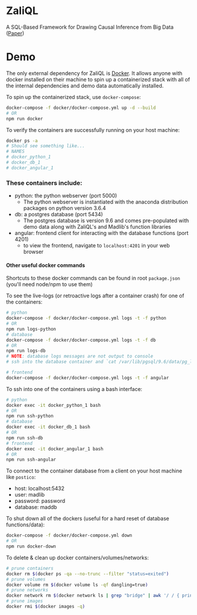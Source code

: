 # ZaliQL
A SQL-Based Framework for Drawing Causal Inference from Big Data ([Paper](https://drive.google.com/file/d/0B5MQIp52G7ohc0NSSEl0V19yclk/view))

# Demo
The only external dependency for ZaliQL is [Docker](https://docs.docker.com/install/#supported-platforms). It allows anyone with docker installed on their machine to spin up a containerized stack with all of the internal dependencies and demo data automatically installed.


To spin up the containerized stack, use `docker-compose`:
```bash
docker-compose -f docker/docker-compose.yml up -d --build
# OR
npm run docker
```

To verify the containers are successfully running on your host machine:
```bash
docker ps -a
# Should see something like...
# NAMES
# docker_python_1
# docker_db_1
# docker_angular_1
```

### These containers include:
- python: the python webserver (port 5000)
  - The python webserver is instantiated with the anaconda distribution packages on python version 3.6.4
- db: a postgres database (port 5434)
  - The postgres database is version 9.6 and comes pre-populated with demo data along with ZaliQL's and Madlib's function libraries
- angular: frontend client for interacting with the database functions (port 4201)
  - to view the frontend, navigate to `localhost:4201` in your web browser

#### Other useful docker commands
Shortcuts to these docker commands can be found in root `package.json` (you'll need node/npm to use them)

To see the live-logs (or retroactive logs after a container crash) for one of the containers:
```bash
# python
docker-compose -f docker/docker-compose.yml logs -t -f python
# OR
npm run logs-python
# database
docker-compose -f docker/docker-compose.yml logs -t -f db
# OR
npm run logs-db
# NOTE: database logs messages are not output to console
# ssh into the database container and `cat /var/lib/pgsql/9.6/data/pg_log/logname.log`

# frontend
docker-compose -f docker/docker-compose.yml logs -t -f angular
```

To ssh into one of the containers using a bash interface:
```bash
# python
docker exec -it docker_python_1 bash
# OR
npm run ssh-python
# database
docker exec -it docker_db_1 bash
# OR
npm run ssh-db
# frontend
docker exec -it docker_angular_1 bash
# OR
npm run ssh-angular
```

To connect to the container database from a client on your host machine like `postico`:
- host: localhost:5432
- user: madlib
- password: password
- database: maddb

To shut down all of the dockers (useful for a hard reset of database functions/data):
```bash
docker-compose -f docker/docker-compose.yml down
# OR
npm run docker-down
```

To delete & clean up docker containers/volumes/networks:
```bash
# prune containers
docker rm $(docker ps -qa --no-trunc --filter "status=exited")
# prune volumes
docker volume rm $(docker volume ls -qf dangling=true)
# prune networks
docker network rm $(docker network ls | grep "bridge" | awk '/ / { print $1 }')
# prune images
docker rmi $(docker images -q)
```
